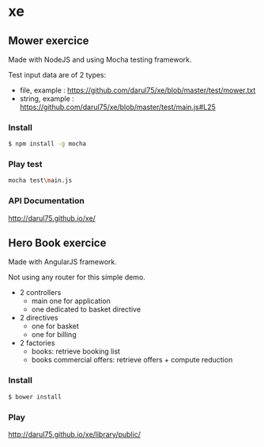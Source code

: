 # xe

## Mower exercice

Made with NodeJS and using Mocha testing framework.

Test input data are of 2 types:
- file, example : https://github.com/darul75/xe/blob/master/test/mower.txt
- string, example : https://github.com/darul75/xe/blob/master/test/main.js#L25

### Install
```bash
$ npm install -g mocha
```

### Play test
```bash
mocha test\main.js
```

### API Documentation
http://darul75.github.io/xe/

## Hero Book exercice

Made with AngularJS framework.

Not using any router for this simple demo.
* 2 controllers
  * main one for application
  * one dedicated to basket directive
* 2 directives
  * one for basket
  * one for billing
* 2 factories
  * books: retrieve booking list
  * books commercial offers: retrieve offers + compute reduction

### Install
```bash
$ bower install
```

### Play
http://darul75.github.io/xe/library/public/

